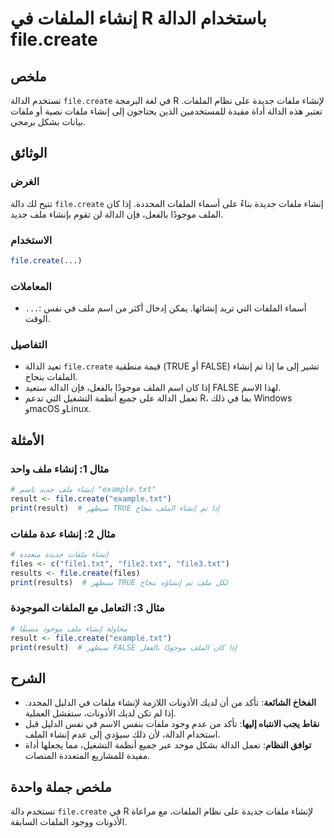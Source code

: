 <!--
Meta Description: # إنشاء الملفات في R باستخدام الدالة file.create ## ملخص تستخدم الدالة `file.create` في لغة البرمجة R لإنشاء ملفات جديدة على نظام الملفات. تعتبر هذه ا...
Meta Keywords: إنشاء, الدالة, file, create, ملفات
-->

# إنشاء الملفات في R باستخدام الدالة file.create

## ملخص
تستخدم الدالة `file.create` في لغة البرمجة R لإنشاء ملفات جديدة على نظام الملفات. تعتبر هذه الدالة أداة مفيدة للمستخدمين الذين يحتاجون إلى إنشاء ملفات نصية أو ملفات بيانات بشكل برمجي.

## الوثائق
### الغرض
تتيح لك دالة `file.create` إنشاء ملفات جديدة بناءً على أسماء الملفات المحددة. إذا كان الملف موجودًا بالفعل، فإن الدالة لن تقوم بإنشاء ملف جديد.

### الاستخدام
```R
file.create(...)
```

### المعاملات
- `...`: أسماء الملفات التي تريد إنشائها. يمكن إدخال أكثر من اسم ملف في نفس الوقت.

### التفاصيل
- تعيد الدالة `file.create` قيمة منطقية (TRUE أو FALSE) تشير إلى ما إذا تم إنشاء الملفات بنجاح.
- إذا كان اسم الملف موجودًا بالفعل، فإن الدالة ستعيد FALSE لهذا الاسم.
- تعمل الدالة على جميع أنظمة التشغيل التي تدعم R، بما في ذلك Windows وmacOS وLinux.

## الأمثلة
### مثال 1: إنشاء ملف واحد
```R
# إنشاء ملف جديد باسم "example.txt"
result <- file.create("example.txt")
print(result)  # سيظهر TRUE إذا تم إنشاء الملف بنجاح
```

### مثال 2: إنشاء عدة ملفات
```R
# إنشاء ملفات جديدة متعددة
files <- c("file1.txt", "file2.txt", "file3.txt")
results <- file.create(files)
print(results)  # سيظهر TRUE لكل ملف تم إنشاؤه بنجاح
```

### مثال 3: التعامل مع الملفات الموجودة
```R
# محاولة إنشاء ملف موجود مسبقًا
result <- file.create("example.txt")
print(result)  # سيظهر FALSE إذا كان الملف موجودًا بالفعل
```

## الشرح
- **الفخاخ الشائعة**: تأكد من أن لديك الأذونات اللازمة لإنشاء ملفات في الدليل المحدد. إذا لم تكن لديك الأذونات، ستفشل العملية.
- **نقاط يجب الانتباه إليها**: تأكد من عدم وجود ملفات بنفس الاسم في نفس الدليل قبل استخدام الدالة، لأن ذلك سيؤدي إلى عدم إنشاء الملف.
- **توافق النظام**: تعمل الدالة بشكل موحد عبر جميع أنظمة التشغيل، مما يجعلها أداة مفيدة للمشاريع المتعددة المنصات.

## ملخص جملة واحدة
تستخدم دالة `file.create` في R لإنشاء ملفات جديدة على نظام الملفات، مع مراعاة الأذونات ووجود الملفات السابقة.